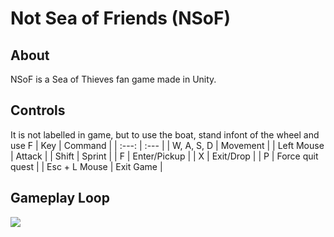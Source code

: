 # Not Sea of Friends (NSoF)
## About
NSoF is a Sea of Thieves fan game made in Unity. 
## Controls
It is not labelled in game, but to use the boat, stand infont of the wheel and use F
| Key  | Command |
| :---:  | :--- |
| W, A, S, D | Movement  |
| Left Mouse  | Attack  |
| Shift  | Sprint  |
| F  | Enter/Pickup  |
| X  | Exit/Drop  |
| P  | Force quit quest  |
| Esc + L Mouse  | Exit Game  |

## Gameplay Loop
[![](https://mermaid.ink/img/eyJjb2RlIjoiZ3JhcGggTFJcbiAgQVtTdGFydCBhdCBPdXRwb3N0XSAtLT4gQntDaG9vc2UgUXVlc3QgVHlwZX1cbiAgQiAtLT5DW0dvbGQgSG9hcmRlcnNdXG4gIEIgLS0-RFtNZXJjaGFudCBBbGxpYW5jZV1cbiAgQiAtLT5FW09yZGVyIG9mIFNvdWxzXVxuICBFIC0tPiBGW0tpbGwgc2tlbGV0b24gY2FwdGFpbnMgYW5kIGNsYWltIHNrdWxsc11cbiAgRCAtLT4gR1tEZWxpdmVyIGNhcmdvXVxuICBDLS0-SFtGaW5kIHRyZWFzdXJlXVxuICBILS0-SVtSZXR1cm4gdG8gb3V0cG9zdF1cbiAgRi0tPklcbiAgRy0tPklcblxuXHRcdCIsIm1lcm1haWQiOnsidGhlbWUiOiJkZWZhdWx0In0sInVwZGF0ZUVkaXRvciI6ZmFsc2V9)](https://mermaid-js.github.io/mermaid-live-editor/#/edit/eyJjb2RlIjoiZ3JhcGggTFJcbiAgQVtTdGFydCBhdCBPdXRwb3N0XSAtLT4gQntDaG9vc2UgUXVlc3QgVHlwZX1cbiAgQiAtLT5DW0dvbGQgSG9hcmRlcnNdXG4gIEIgLS0-RFtNZXJjaGFudCBBbGxpYW5jZV1cbiAgQiAtLT5FW09yZGVyIG9mIFNvdWxzXVxuICBFIC0tPiBGW0tpbGwgc2tlbGV0b24gY2FwdGFpbnMgYW5kIGNsYWltIHNrdWxsc11cbiAgRCAtLT4gR1tEZWxpdmVyIGNhcmdvXVxuICBDLS0-SFtGaW5kIHRyZWFzdXJlXVxuICBILS0-SVtSZXR1cm4gdG8gb3V0cG9zdF1cbiAgRi0tPklcbiAgRy0tPklcblxuXHRcdCIsIm1lcm1haWQiOnsidGhlbWUiOiJkZWZhdWx0In0sInVwZGF0ZUVkaXRvciI6ZmFsc2V9)